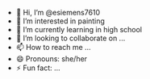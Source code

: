 - 👋 Hi, I’m @esiemens7610
- 👀 I’m interested in painting
- 🌱 I’m currently learning in high school
- 💞️ I’m looking to collaborate on ...
- 📫 How to reach me ...
- 😄 Pronouns: she/her
- ⚡ Fun fact: ...

<!---
esiemens7610/esiemens7610 is a ✨ special ✨ repository because its `README.md` (this file) appears on your GitHub profile.
You can click the Preview link to take a look at your changes.
--->
